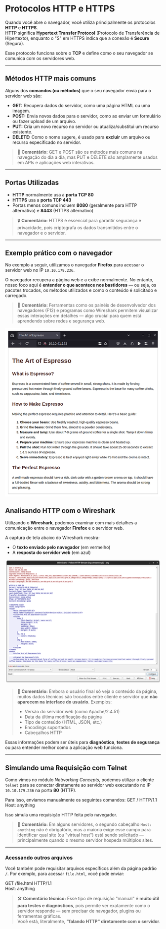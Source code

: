# Protocolos HTTP e HTTPS

Quando você abre o navegador, você utiliza principalmente os protocolos **HTTP** e **HTTPS**.  
HTTP significa **Hypertext Transfer Protocol** (Protocolo de Transferência de Hipertexto), enquanto o "S" em HTTPS indica que a conexão é **Secure** (Segura).

Esse protocolo funciona sobre o **TCP** e define como o seu navegador se comunica com os servidores web.

---

## Métodos HTTP mais comuns

Alguns dos **comandos (ou métodos)** que o seu navegador envia para o servidor web são:

- **GET:** Recupera dados do servidor, como uma página HTML ou uma imagem.
- **POST:** Envia novos dados para o servidor, como ao enviar um formulário ou fazer upload de um arquivo.
- **PUT:** Cria um novo recurso no servidor ou atualiza/substitui um recurso existente.
- **DELETE:** Como o nome sugere, é usado para **excluir** um arquivo ou recurso especificado no servidor.

> 🧠 **Comentário:** GET e POST são os métodos mais comuns na navegação do dia a dia, mas PUT e DELETE são amplamente usados em APIs e aplicações web interativas.

---

## Portas Utilizadas

- **HTTP** normalmente usa a **porta TCP 80**
- **HTTPS** usa a **porta TCP 443**
- Portas menos comuns incluem **8080** (geralmente para HTTP alternativo) e **8443** (HTTPS alternativo)

> 🔒 **Comentário:** HTTPS é essencial para garantir segurança e privacidade, pois criptografa os dados transmitidos entre o navegador e o servidor.

---

## Exemplo prático com o navegador

No exemplo a seguir, utilizamos o navegador **Firefox** para acessar o servidor web no IP `10.10.179.236`.

O navegador recupera a página web e a exibe normalmente. No entanto, nosso foco aqui é **entender o que acontece nos bastidores** — ou seja, os pacotes trocados, os métodos utilizados e como o conteúdo é solicitado e carregado.

> 🧪 **Comentário:** Ferramentas como os painéis de desenvolvedor dos navegadores (F12) e programas como Wireshark permitem visualizar essas interações em detalhes — algo crucial para quem está aprendendo sobre redes e segurança web.

![alt text](/Cibersecurity-101/Network%20Core%20Protocols/IMAGENS/webpage.png)

## Analisando HTTP com o Wireshark

Utilizando o **Wireshark**, podemos examinar com mais detalhes a comunicação entre o navegador **Firefox** e o servidor web.

A captura de tela abaixo do Wireshark mostra:

- O **texto enviado pelo navegador** (em vermelho)
- A **resposta do servidor web** (em azul)

![alt text](/Cibersecurity-101/Network%20Core%20Protocols/IMAGENS/screenshot-1.png)
 
> 🧠 **Comentário:** Embora o usuário final só veja o conteúdo da página, muitos dados técnicos são trocados entre cliente e servidor que **não aparecem na interface do usuário**. Exemplos:
> - Versão do servidor web (como Apache/2.4.51)
> - Data da última modificação da página
> - Tipo de conteúdo (HTML, JSON, etc.)
> - Encodings suportados
> - Cabeçalhos HTTP

Essas informações podem ser úteis para **diagnóstico**, **testes de segurança** ou para entender melhor como a aplicação web funciona.

---

## Simulando uma Requisição com Telnet

Como vimos no módulo *Networking Concepts*, podemos utilizar o cliente `telnet` para se conectar diretamente ao servidor web executando no IP `10.10.179.236` na porta **80** (HTTP).

Para isso, enviamos manualmente os seguintes comandos:
GET / HTTP/1.1<br>
Host: anything<br>


Isso simula uma requisição HTTP feita pelo navegador.

> 🧪 **Comentário:** Em alguns servidores, o segundo cabeçalho `Host: anything` não é obrigatório, mas a maioria exige esse campo para identificar qual site (ou "virtual host") está sendo solicitado — principalmente quando o mesmo servidor hospeda múltiplos sites.

---

### Acessando outros arquivos

Você também pode requisitar arquivos específicos além da página padrão `/`. Por exemplo, para acessar `file.html`, você pode enviar:

GET /file.html HTTP/1.1<br>
Host: anything<br>


> 🛠️ **Comentário técnico:** Esse tipo de requisição "manual" é **muito útil para testes e diagnósticos**, pois permite ver exatamente como o servidor responde — sem precisar de navegador, plugins ou ferramentas gráficas.  
> Você está, literalmente, **"falando HTTP" diretamente com o servidor**.
